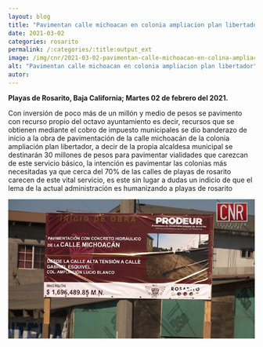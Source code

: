 ```yaml
---
layout: blog
title: "Pavimentan calle michoacan en colonia ampliacion plan libertador"
date: 2021-03-02
categories: rosarito
permalink: /:categories/:title:output_ext
image: /img/cnr/2021-03-02-pavimentan-calle-michoacan-en-colina-ampliacion-plan-libertador.jpg
alt: "Pavimentan calle michoacan en colonia ampliacion plan libertador"
autor:
---
```


**Playas de Rosarito, Baja California; Martes 02 de febrero del 2021.** 

Con inversión de poco más de un millón y medio de pesos se pavimento con recurso propio del octavo ayuntamiento es decir, recursos que se obtienen mediante el cobro de impuesto municipales se dio banderazo de inicio a la obra de pavimentación de la calle michoacán de la colonia ampliación plan libertador, a decir de la propia alcaldesa municipal se destinarán 30 millones de pesos para pavimentar vialidades que carezcan de este servicio básico, la intención es pavimentar las colonias más necesitadas  ya que cerca del 70% de las calles de playas de rosarito carecen de este vital servicio, es este sin lugar a dudas un indicio de que el lema de la actual administración es humanizando a playas de rosarito

<div id="carouselExampleSlidesOnly" class="carousel slide" data-ride="carousel">
  <div class="carousel-inner">
    <div class="carousel-item active">
       <img class="d-block w-100" src="/img/cnr/2021-03-02-pavimentan-calle-michoacan-en-colina-ampliacion-plan-libertador.jpg" loading="lazy"  alt="Pavimentan calle michoacan en colonia ampliacion plan libertador">
    </div>
  </div>
</div>
